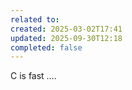```yaml
---
related to:
created: 2025-03-02T17:41
updated: 2025-09-30T12:18
completed: false
---
```

C is fast ….